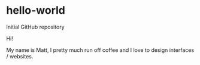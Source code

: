 # hello-world
Initial GitHub repository

Hi! 

My name is Matt, I pretty much run off coffee and I love to design interfaces / websites.
 
